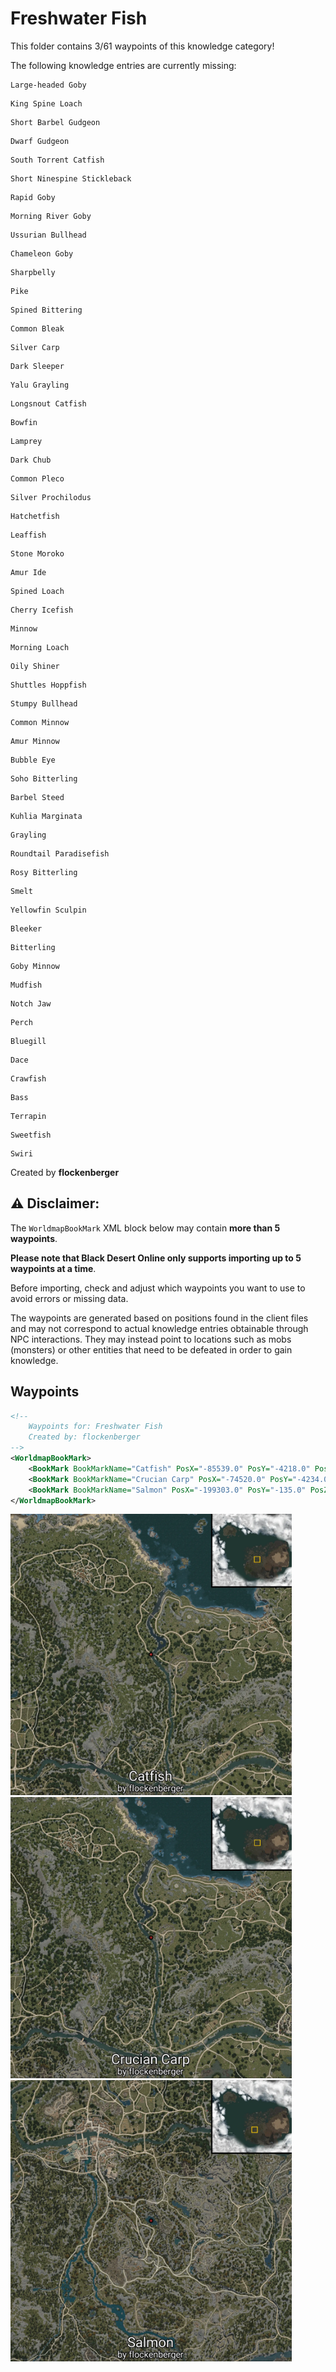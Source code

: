 # Freshwater Fish

This folder contains 3/61 waypoints of this knowledge category!

The following knowledge entries are currently missing: 

```
Large-headed Goby
```

```
King Spine Loach
```

```
Short Barbel Gudgeon
```

```
Dwarf Gudgeon
```

```
South Torrent Catfish
```

```
Short Ninespine Stickleback
```

```
Rapid Goby
```

```
Morning River Goby
```

```
Ussurian Bullhead
```

```
Chameleon Goby
```

```
Sharpbelly
```

```
Pike
```

```
Spined Bittering
```

```
Common Bleak
```

```
Silver Carp
```

```
Dark Sleeper
```

```
Yalu Grayling
```

```
Longsnout Catfish
```

```
Bowfin
```

```
Lamprey
```

```
Dark Chub
```

```
Common Pleco
```

```
Silver Prochilodus
```

```
Hatchetfish
```

```
Leaffish
```

```
Stone Moroko
```

```
Amur Ide
```

```
Spined Loach
```

```
Cherry Icefish
```

```
Minnow
```

```
Morning Loach
```

```
Oily Shiner
```

```
Shuttles Hoppfish
```

```
Stumpy Bullhead
```

```
Common Minnow
```

```
Amur Minnow
```

```
Bubble Eye
```

```
Soho Bitterling
```

```
Barbel Steed
```

```
Kuhlia Marginata
```

```
Grayling
```

```
Roundtail Paradisefish
```

```
Rosy Bitterling
```

```
Smelt
```

```
Yellowfin Sculpin
```

```
Bleeker
```

```
Bitterling
```

```
Goby Minnow
```

```
Mudfish
```

```
Notch Jaw
```

```
Perch
```

```
Bluegill
```

```
Dace
```

```
Crawfish
```

```
Bass
```

```
Terrapin
```

```
Sweetfish
```

```
Swiri
```


Created by **flockenberger**

## ⚠️ Disclaimer:
The `WorldmapBookMark` XML block below may contain **more than 5 waypoints**.

**Please note that Black Desert Online only supports importing up to 5 waypoints at a time**.

Before importing, check and adjust which waypoints you want to use to avoid errors or missing data.

The waypoints are generated based on positions found in the client files and may not correspond to actual knowledge entries obtainable through NPC interactions.
They may instead point to locations such as mobs (monsters) or other entities that need to be defeated in order to gain knowledge.

## Waypoints
```xml
<!--
    Waypoints for: Freshwater Fish
    Created by: flockenberger
-->
<WorldmapBookMark>
    <BookMark BookMarkName="Catfish" PosX="-85539.0" PosY="-4218.0" PosZ="51790.0" />
    <BookMark BookMarkName="Crucian Carp" PosX="-74520.0" PosY="-4234.0" PosZ="39288.0" />
    <BookMark BookMarkName="Salmon" PosX="-199303.0" PosY="-135.0" PosZ="-125861.0" />
</WorldmapBookMark>
```

<img src="./Freshwater Fish_Catfish_Preview.webp" width="450"/> <img src="./Freshwater Fish_Crucian Carp_Preview.webp" width="450"/> <img src="./Freshwater Fish_Salmon_Preview.webp" width="450"/> 